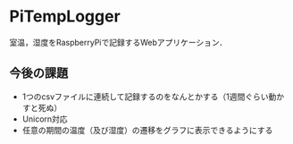 # PiTempLogger
室温，湿度をRaspberryPiで記録するWebアプリケーション．

## 今後の課題
- 1つのcsvファイルに連続して記録するのをなんとかする（1週間ぐらい動かすと死ぬ）
- Unicorn対応
- 任意の期間の温度（及び湿度）の遷移をグラフに表示できるようにする
